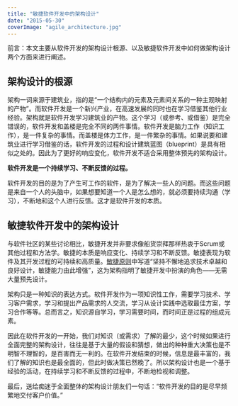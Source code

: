 ```yaml
---
title: "敏捷软件开发中的架构设计"
date: "2015-05-30"
coverImage: "agile_architecture.jpg"
---
```


前言：本文主要从软件开发的架构设计根源、以及敏捷软件开发中如何做架构设计两个方面来进行阐述。

## 架构设计的根源

架构一词来源于建筑业，指的是“一个结构内的元素及元素间关系的一种主观映射的产物”。而软件开发是一个新兴产业，在高速发展的同时也在学习借鉴其他行业经验。架构就是软件开发学习建筑业的产物。这个学习（或参考、或借鉴）是完全错误的，软件开发和盖楼是完全不同的两件事情。软件开发是脑力工作（知识工作），是一件复杂的事情。而盖楼是体力工作，是一件繁杂的事情。如果说要和建筑业进行学习借鉴的话，软件开发的过程和设计建筑蓝图（blueprint）是具有相似之处的。因此为了更好的响应变化，软件开发不适合采用整体预先的架构设计。

**软件开发是一个持续学习、不断反馈的过程。**

软件开发的目的是为了产生可工作的软件，是为了解决一些人的问题。而这些问题是来自一个人的头脑中，如果想要知道一个人是怎么想的，就必须要持续沟通（学习），不断地和这个人进行反馈。这才是软件开发的本质。

## 敏捷软件开发中的架构设计

与软件社区的某些讨论相比，敏捷开发并非要求像船货崇拜那样热衷于Scrum或其他过程和方法学。敏捷的本质是响应变化、持续学习和不断反馈。敏捷表现为软件及其开发过程的可持续和高质量。[敏捷原则](http://agilemanifesto.org/principles.html)中写道“坚持不懈地追求技术卓越和良好设计，敏捷能力由此增强”，这为架构指明了敏捷开发中扮演的角色——无需大量预先设计。

架构只是一种知识的表达方式。软件开发作为一项知识性工作，需要学习技术、学习客户需求，学习和提出产品需求的人交流，学习从设计实践中选取最佳方案，学习合作等等。总而言之，知识源自学习，学习需要时间，而时间正是过程的组成元素。

因此在软件开发的一开始，我们对知识（或需求）了解的最少，这个时候如果进行全面完整的架构设计，往往是基于大量的假设和猜想，做出的种种重大决策也是不明智不理智的，是百害而无一利的。在软件开发结束的时候，信息是最丰富的，我们了解的知识也是最全面的，但此时做决策已然晚了。所以架构设计也是一个基于经验的活动，在持续学习和不断反馈的过程中，不断地检视和调整。

最后，送给痴迷于全面整体的架构设计朋友们一句话：“软件开发的目的是尽早频繁地交付客户价值。”
